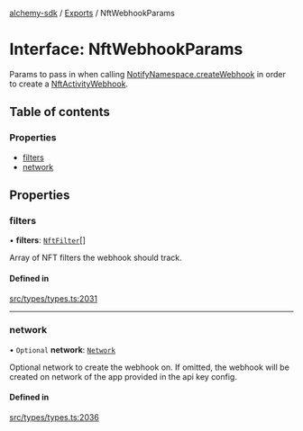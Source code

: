 [alchemy-sdk](../README.md) / [Exports](../modules.md) / NftWebhookParams

# Interface: NftWebhookParams

Params to pass in when calling [NotifyNamespace.createWebhook](../classes/NotifyNamespace.md#createwebhook) in order
to create a [NftActivityWebhook](NftActivityWebhook.md).

## Table of contents

### Properties

- [filters](NftWebhookParams.md#filters)
- [network](NftWebhookParams.md#network)

## Properties

### filters

• **filters**: [`NftFilter`](NftFilter.md)[]

Array of NFT filters the webhook should track.

#### Defined in

[src/types/types.ts:2031](https://github.com/alchemyplatform/alchemy-sdk-js/blob/bed7d71/src/types/types.ts#L2031)

___

### network

• `Optional` **network**: [`Network`](../enums/Network.md)

Optional network to create the webhook on. If omitted, the webhook will be
created on network of the app provided in the api key config.

#### Defined in

[src/types/types.ts:2036](https://github.com/alchemyplatform/alchemy-sdk-js/blob/bed7d71/src/types/types.ts#L2036)
